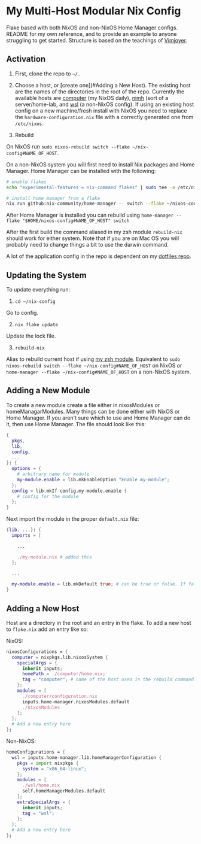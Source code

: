 # My Multi-Host Modular Nix Config
Flake based with both NixOS and non-NixOS Home Manager configs. README for my own reference, and to provide an example to anyone struggling to get started. Structure is based on the teachings of [Vimjoyer](https://www.youtube.com/@vimjoyer). 
## Activation

1. First, clone the repo to `~/.`

2. Choose a host, or [create one](#Adding a New Host). The existing host are the names of the directories in the root of the repo. Currently the available hosts are [computer](./computer) (my NixOS daily), [nimh](./nimh) (sort of a server/home-lab, and [wsl](./wsl) (a non-NixOS config). If using an existing host config on a new machine/fresh install with NixOS you need to replace the `hardware-configuration.nix` file with a correctly generated one from `/etc/nixos`.

3. Rebuild

On NixOS run `sudo nixos-rebuild switch --flake ~/nix-config#NAME_OF_HOST`.

On a non-NixOS system you will first need to install Nix packages and Home Manager. Home Manager can be installed with the following:

```bash
# enable flakes
echo "experimental-features = nix-command flakes" | sudo tee -a /etc/nix/nix.conf >/dev/null

# install home manager from a flake
nix run github:nix-community/home-manager -- switch --flake ~/nixos-config#wsl
```

After Home Manager is installed you can rebuild using `home-manager --flake "$HOME/nixos-config#NAME_OF_HOST" switch`

After the first build the command aliased in my zsh module `rebuild-nix` should work for either system. Note that if you are on Mac OS you will probably need to change things a bit to use the darwin command.

A lot of the application config in the repo is dependent on my [dotfiles repo](https://github.com/eliahreeves/.dotfiles/tree/main).

## Updating the System

To update everything run: 

 1. `cd ~/nix-config`

 Go to config.

 2. `nix flake update` 

 Update the lock file.

 3. `rebuild-nix`

 Alias to rebuild current host if using [my zsh module](./homeManagerModules/zsh.nix). Equivalent to `sudo nixos-rebuild switch --flake ~/nix-config#NAME_OF_HOST` on NixOS or `home-manager --flake ~/nix-config#NAME_OF_HOST` on a non-NixOS system.

## Adding a New Module
To create a new module create a file either in nixosModules or homeManagarModules. Many things can be done either with NixOS or Home Manager. If you aren't sure which to use and Home Manager can do it, then use Home Manager. The file should look like this:
```nix
{
  pkgs,
  lib,
  config,
  ...
}: {
  options = {
    # arbitrary name for module
    my-module.enable = lib.mkEnableOption "Enable my-module";
  };
  config = lib.mkIf config.my-module.enable {
    # config for the module
  };
}
```
Next import the module in the proper `default.nix` file:
```nix
{lib, ...}: {
  imports = [

    ...

    ./my-module.nix # added this
  ];

  ...

  my-module.enable = lib.mkDefault true; # can be true or false. If false you need to enable it in `home.nix` or `configuration.nix`.
}
```

## Adding a New Host
Host are a directory in the root and an entry in the flake. To add a new host to `flake.nix` add an entry like so:

NixOS:
```nix
nixosConfigurations = {
  computer = nixpkgs.lib.nixosSystem {
    specialArgs = {
      inherit inputs;
      homePath = ./computer/home.nix;
      tag = "computer"; # name of the host used in the rebuild command. Not nessesarily the same as hostname.
    };
    modules = [
      ./computer/configuration.nix
      inputs.home-manager.nixosModules.default
      ./nixosModules
    ];
  };
  # Add a new entry here
};
```

Non-NixOS:

```nix
homeConfigurations = {
  wsl = inputs.home-manager.lib.homeManagerConfiguration {
    pkgs = import nixpkgs {
      system = "x86_64-linux";
    };
    modules = [
      ./wsl/home.nix
      self.homeManagerModules.default
    ];
    extraSpecialArgs = {
      inherit inputs;
      tag = "wsl";
    };
  };
  # Add a new entry here
};
```

